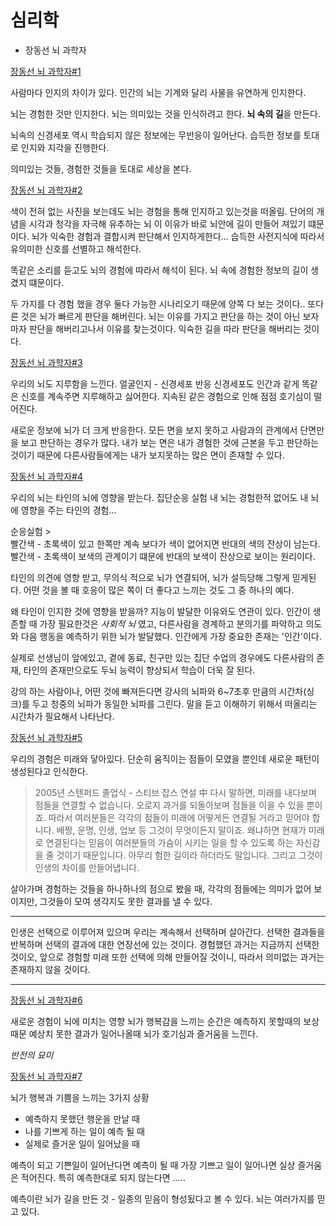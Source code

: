 심리학
==

- 장동선 뇌 과학자



[장동선 뇌 과학자#1](https://www.youtube.com/watch?v=3gmLHay1Mfw)

사람마다 인지의 차이가 있다.
인간의 뇌는 기계와 달리 사물을 유연하게 인지한다.

뇌는 경험한 것만 인지한다.
뇌는 의미있는 것을 인식하려고 한다.
**뇌 속의 길**을 만든다.

뇌속의 신경세포 역시 학습되지 않은 정보에는 무반응이 일어난다.
습득한 정보를 토대로 인지와 지각을 진행한다.

의미있는 것들, 경험한 것들을 토대로 세상을 본다.



[장동선 뇌 과학자#2](https://www.youtube.com/watch?v=zqGrHCtI_RI)

색이 전혀 없는 사진을 보는데도 뇌는 경험을 통해 인지하고 있는것을 떠올림.
단어의 개념을 시각과 청각을 자극해 유추하는 뇌
이 이유가 바로 뇌안에 길이 만들어 져있기 떄문이다.
뇌가 익숙한 경험과 결합시켜 판단해서 인지하게한다...
습득한 사전지식에 따라서 유의미한 신호를 선별하고 해석한다.

똑같은 소리를 듣고도 뇌의 경험에 따라서 해석이 된다.
뇌 속에 경험한 정보의 길이 생겼지 떄문이다.

두 가지를 다 경험 했을 경우 둘다 가능한 시나리오기 때문에 양쪽 다 보는 것이다..
또다른 것은 뇌가 빠르게 판단을 해버린다.
뇌는 이유를 가지고 판단을 하는 것이 아닌 보자마자 판단을 해버리고나서 이유를 찾는것이다.
익숙한 길을 따라 판단을 해버리는 것이다.



[장동선 뇌 과학자#3](https://www.youtube.com/watch?v=CMWjefWSc44)

우리의 뇌도 지루함을 느낀다.
얼굴인지 - 신경세포 반응
신경세포도 인간과 같게 똑같은 신호를 계속주면 지루해하고 싫어한다.
지속된 같은 경험으로 인해 점점 호기심이 떨어진다.

새로운 정보에 뇌가 더 크게 반응한다.
모든 면을 보지 못하고 사람과의 관계에서 단면만을 보고 판단하는 경우가 많다.
내가 보는 면은 내가 경험한 것에 근본을 두고 판단하는 것이기 때문에 다른사람들에게는
내가 보지못하는 많은 면이 존재할 수 있다.



[장동선 뇌 과학자#4](https://www.youtube.com/watch?v=S1_0bRhEQAs)

우리의 뇌는 타인의 뇌에 영향을 받는다.
집단순응 실험
내 뇌는 경험한적 없어도 내 뇌에 영향을 주는 타인의 경험...

순응실험 >  
빨간색 - 초록색이 있고 한쪽만 계속 보다가 색이 없어지면 반대의 색의 잔상이 남는다.
빨간색 - 초록색이 보색의 관계이기 떄문에 반대의 보색이 잔상으로 보이는 원리이다. 

타인의 의견에 영향 받고, 무의식 적으로 뇌가 연결되어, 뇌가 설득당해 그렇게 믿게된다.
어떤 것을 볼 때 호응이 많은 쪽이 더 좋다고 느끼는 것도 그 중 하나의 예다.

왜 타인이 인지한 것에 영향을 받을까?
지능이 발달한 이유와도 연관이 있다.
인간이 생존할 때 가장 필요한것은 *사회적 뇌* 였고, 다른사람을 경계하고 분의기를 파악하고 의도와 다음 행동을 예측하기 위한 뇌가 발달했다.
인간에게 가장 중요한 존재는 '인간'이다.

실제로 선생님이 앞에있고, 곁에 동료, 친구만 있는 집단 수업의 경우에도 다른사람의 존재, 타인의 존재만으로도 두뇌 능력이 향상되서 학습이 더욱 잘 된다.

강의 하는 사람이나, 어떤 것에 빠져든다면
강사의 뇌파와 6~7초후 만큼의 시간차(싱크)를 두고 청중의 뇌파가 동일한 뇌파를 그린다.
말을 듣고 이해하기 위해서 떠올리는 시간차가 필요해서 나타난다.



[장동선 뇌 과학자#5](https://www.youtube.com/watch?v=T0kw-w5nUzw)

우리의 경험은 미래와 닿아있다.
단순히 움직이는 점들이 모였을 뿐인데 새로운 패턴이 생성된다고 인식한다.

>2005년 스텐퍼드 졸업식 - 스티브 잡스 연설 中 
>다시 말하면, 미래를 내다보며 점들을 연결할 수 없습니다. 오로지 과거를 되돌아보며 점들을 이을 수 있을 뿐이죠.
>따라서 여러분들은 각각의 점들이 미래에 어떻게든 연결될 거라고 믿어야 합니다.
>배짱, 운명, 인생, 업보 등 그것이 무엇이든지 말이죠.
>왜냐하면 현재가 미래로 연결된다는 믿음이 여러분들의 가슴이 시키는 일을 할 수 있도록 하는 자신감을 줄 것이기 때문입니다.
>아무리 험한 길이라 하더라도 말입니다.
>그리고 그것이 인생의 차이를 만들어냅니다.

살아가며 경험하는 것들을 하나하나의 점으로 봤을 때, 각각의 점들에는 의미가 없어 보이지만, 그것들이 모여 생각지도 못한 결과를 낼 수 있다.



---

인생은 선택으로 이루어져 있으며 우리는 계속해서 선택하며 살아간다.
선택한 결과들을 반복하며 선택의 결과에 대한 연장선에 있는 것이다.
경험했던 과거는 지금까지 선택한 것이오,
앞으로 경험할 미래 또한 선택에 의해 만들어질 것이니,
따라서 의미없는 과거는 존재하지 않을 것이다.

---



[장동선 뇌 과학자#6](https://www.youtube.com/watch?v=lUzkiCq-fNk)

새로운 경험이 뇌에 미치는 영향
뇌가 행복감을 느끼는 순간은 예측하지 못할때의 보상 때문
예상치 못한 결과가 일어나올때 뇌가 호기심과 즐거움을 느낀다.

*반전의 묘미* 



[장동선 뇌 과학자#7](https://www.youtube.com/watch?v=6dbIbMwD5Nw)

뇌가 행복과 기쁨을 느끼는 3가지 상황

- 예측하지 못했던 행운을 만날 때 
- 나를 기쁘게 하는 일이 예측 될 때
- 실제로 즐거운 일이 일어났을 때

예측이 되고 기쁜일이 일어난다면 예측이 될 때 가장 기쁘고 일이 일어나면 실상 즐거움은 적어진다. 특히 예측한대로 되지 않는다면 .....

예측이란 뇌가 길을 만든 것 - 일종의 믿음이 형성됬다고 볼 수 있다.
뇌는 여러가지를 믿고 있다.
